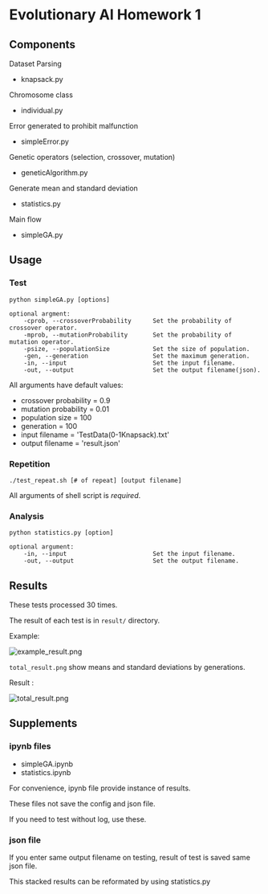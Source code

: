 # Evolutionary AI Homework 1
## Components
Dataset Parsing
* knapsack.py

Chromosome class
* individual.py

Error generated to prohibit malfunction
* simpleError.py

Genetic operators (selection, crossover, mutation)
* geneticAlgorithm.py

Generate mean and standard deviation
* statistics.py

Main flow
* simpleGA.py

## Usage

### Test
    python simpleGA.py [options]

    optional argment:
        -cprob, --crossoverProbability      Set the probability of crossover operator.
        -mprob, --mutationProbability       Set the probability of mutation operator.
        -psize, --populationSize            Set the size of population.
        -gen, --generation                  Set the maximum generation.
        -in, --input                        Set the input filename.
        -out, --output                      Set the output filename(json).

All arguments have default values:
* crossover probability = 0.9
* mutation probability = 0.01
* population size = 100
* generation = 100
* input filename = 'TestData(0-1Knapsack).txt'
* output filename = 'result.json'

### Repetition

    ./test_repeat.sh [# of repeat] [output filename]

All arguments of shell script is *required*.

### Analysis
    python statistics.py [option]

    optional argument:
        -in, --input                        Set the input filename.
        -out, --output                      Set the output filename.

## Results

These tests processed 30 times.

The result of each test is in `result/` directory.

Example:

![example_result.png](result/2020-10-11_23:34:46.png)

`total_result.png` show means and standard deviations by generations.

Result :

![total_result.png](result/total_result.png)

## Supplements

### ipynb files
* simpleGA.ipynb
* statistics.ipynb

For convenience, ipynb file provide instance of results.

These files not save the config and json file.

If you need to test without log, use these.

### json file

If you enter same output filename on testing, result of test is saved same json file.

This stacked results can be reformated by using statistics.py